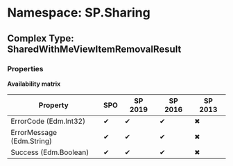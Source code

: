 # Namespace: SP.Sharing

## Complex Type: SharedWithMeViewItemRemovalResult

### Properties

**Availability matrix**

Property | SPO | SP 2019 | SP 2016 | SP 2013
----------|-----|---------|---------|--------
ErrorCode (Edm.Int32) | ✔ | ✔ | ✔ | ✖
ErrorMessage (Edm.String) | ✔ | ✔ | ✔ | ✖
Success (Edm.Boolean) | ✔ | ✔ | ✔ | ✖
